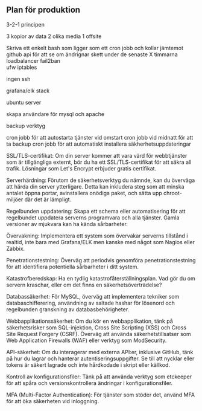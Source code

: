 ## Plan för produktion


3-2-1 principen

3 kopior av data
2 olika media
1 offsite

Skriva ett enkelt bash som ligger som ett cron jobb och kollar jämtemot github api för att se om ändrignar skett under de senaste X timmarna
loadbalancer
fail2ban    
ufw 
iptables

ingen ssh

grafana/elk stack

ubuntu server

skapa användare för mysql och apache

backup verktyg

cron jobb för att autostarta tjänster vid omstart
cron jobb vid midnatt för att ta backup
cron jobb för att automatiskt installera säkherhetsuppdateringar

SSL/TLS-certifikat: Om din server kommer att vara värd för webbtjänster som är tillgängliga externt, bör du ha ett SSL/TLS-certifikat för att säkra all trafik. Lösningar som Let's Encrypt erbjuder gratis certifikat.

Serverhärdning: Förutom de säkerhetsverktyg du nämnde, kan du överväga att härda din server ytterligare. Detta kan inkludera steg som att minska antalet öppna portar, avinstallera onödiga paket, och sätta upp chroot-miljöer där det är lämpligt.

Regelbunden uppdatering: Skapa ett schema eller automatisering för att regelbundet uppdatera serverns programvara och alla tjänster. Gamla versioner av mjukvara kan ha kända sårbarheter.

Övervakning: Implementera ett system som övervakar serverns tillstånd i realtid, inte bara med Grafana/ELK men kanske med något som Nagios eller Zabbix.

Penetrationstestning: Överväg att periodvis genomföra penetrationstestning för att identifiera potentiella sårbarheter i ditt system.

Katastrofberedskap: Ha en tydlig katastrofåterställningsplan. Vad gör du om servern kraschar, eller om det finns en säkerhetsöverträdelse?

Databassäkerhet: För MySQL, överväg att implementera tekniker som databaschifferering, användning av saltade hashar för lösenord och regelbunden granskning av databasbehörigheter.

Webbapplikationssäkerhet: Om du kör en webbapplikation, tänk på säkerhetsrisker som SQL-injektion, Cross Site Scripting (XSS) och Cross Site Request Forgery (CSRF). Överväg att använda säkerhetstillsatser som Web Application Firewalls (WAF) eller verktyg som ModSecurity.

API-säkerhet: Om du interagerar med externa API:er, inklusive GitHub, tänk på hur du lagrar och hanterar autentiseringsuppgifter. Se till att nycklar eller tokens är säkert lagrade och inte hårdkodade i skript eller källkod.

Kontroll av konfigurationsfiler: Tänk på att använda verktyg som etckeeper för att spåra och versionskontrollera ändringar i konfigurationsfiler.

MFA (Multi-Factor Authentication): För tjänster som stöder det, använd MFA för att öka säkerheten vid inloggning.